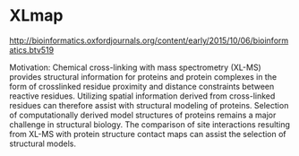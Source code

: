 # XLmap

http://bioinformatics.oxfordjournals.org/content/early/2015/10/06/bioinformatics.btv519

Motivation: Chemical cross-linking with mass spectrometry (XL-MS) provides structural
information for proteins and protein complexes in the form of crosslinked residue 
proximity and distance constraints between reactive residues. Utilizing spatial
information derived from cross-linked residues can therefore assist with structural
modeling of proteins. Selection of computationally derived model structures of proteins
remains a major challenge in structural biology. The comparison of site interactions
resulting from XL-MS with protein structure contact maps can assist the selection
of structural models.
